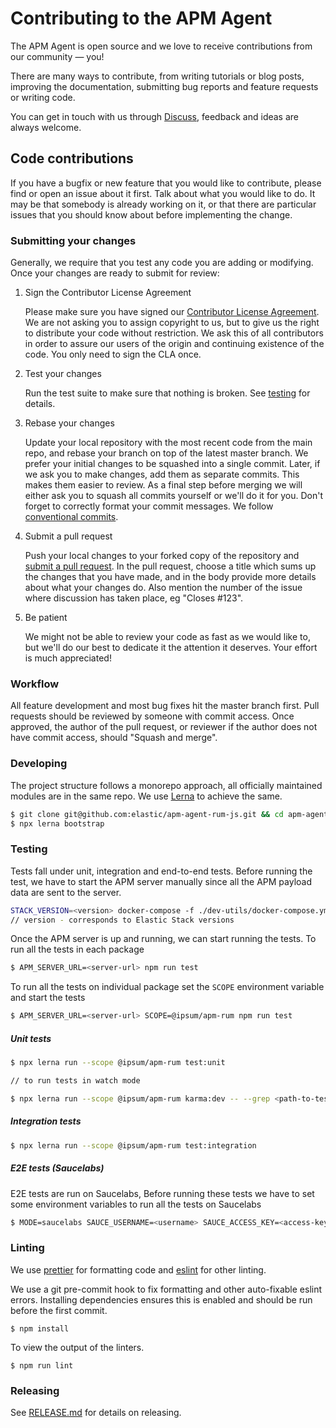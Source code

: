 # Contributing to the APM Agent

The APM Agent is open source and we love to receive contributions from our community — you!

There are many ways to contribute,
from writing tutorials or blog posts,
improving the documentation,
submitting bug reports and feature requests or writing code.

You can get in touch with us through [Discuss](https://discuss.elastic.co/c/apm),
feedback and ideas are always welcome.

## Code contributions

If you have a bugfix or new feature that you would like to contribute,
please find or open an issue about it first.
Talk about what you would like to do.
It may be that somebody is already working on it,
or that there are particular issues that you should know about before implementing the change.

### Submitting your changes

Generally, we require that you test any code you are adding or modifying.
Once your changes are ready to submit for review:

1. Sign the Contributor License Agreement

   Please make sure you have signed our [Contributor License Agreement](https://www.elastic.co/contributor-agreement/).
   We are not asking you to assign copyright to us,
   but to give us the right to distribute your code without restriction.
   We ask this of all contributors in order to assure our users of the origin and continuing existence of the code.
   You only need to sign the CLA once.

2. Test your changes

   Run the test suite to make sure that nothing is broken.
   See [testing](#testing) for details.

3. Rebase your changes

   Update your local repository with the most recent code from the main repo,
   and rebase your branch on top of the latest master branch.
   We prefer your initial changes to be squashed into a single commit.
   Later,
   if we ask you to make changes,
   add them as separate commits.
   This makes them easier to review.
   As a final step before merging we will either ask you to squash all commits yourself or we'll do it for you.
   Don't forget to correctly format your commit messages.
   We follow [conventional commits](https://www.conventionalcommits.org/en/v1.0.0-beta.3/).

4. Submit a pull request

   Push your local changes to your forked copy of the repository and [submit a pull request](https://help.github.com/articles/using-pull-requests).
   In the pull request,
   choose a title which sums up the changes that you have made,
   and in the body provide more details about what your changes do.
   Also mention the number of the issue where discussion has taken place,
   eg "Closes #123".

5. Be patient

   We might not be able to review your code as fast as we would like to,
   but we'll do our best to dedicate it the attention it deserves.
   Your effort is much appreciated!

### Workflow

All feature development and most bug fixes hit the master branch first.
Pull requests should be reviewed by someone with commit access.
Once approved, the author of the pull request,
or reviewer if the author does not have commit access,
should "Squash and merge".

### Developing

The project structure follows a monorepo approach, all officially maintained modules are in the same repo. We use [Lerna](https://github.com/lerna/lerna) to achieve the same.

```sh
$ git clone git@github.com:elastic/apm-agent-rum-js.git && cd apm-agent-rum-js
$ npx lerna bootstrap
```

### Testing

Tests fall under unit, integration and end-to-end tests. Before running the test, we have to start the APM server manually since all the APM payload data are sent to the server.

```sh
STACK_VERSION=<version> docker-compose -f ./dev-utils/docker-compose.yml up -d apm-server
// version - corresponds to Elastic Stack versions
```

Once the APM server is up and running, we can start running the tests. To run all the tests in each package

```sh
$ APM_SERVER_URL=<server-url> npm run test
```

To run all the tests on individual package set the `SCOPE` environment variable and start the tests

```sh
$ APM_SERVER_URL=<server-url> SCOPE=@ipsum/apm-rum npm run test
```

##### Unit tests
```sh
$ npx lerna run --scope @ipsum/apm-rum test:unit

// to run tests in watch mode

$ npx lerna run --scope @ipsum/apm-rum karma:dev -- --grep <path-to-test-file>
```

##### Integration tests
```sh
$ npx lerna run --scope @ipsum/apm-rum test:integration
```

##### E2E tests (Saucelabs)

E2E tests are run on Saucelabs, Before running these tests we have to set some environment variables to run all the tests on Saucelabs

```sh
$ MODE=saucelabs SAUCE_USERNAME=<username> SAUCE_ACCESS_KEY=<access-key> npx lerna run --scope @ipsum/apm-rum test:sauce
```

### Linting

We use [prettier](https://github.com/prettier/prettier) for formatting code and [eslint](https://github.com/eslint/eslint) for other linting.

We use a git pre-commit hook to fix formatting and other auto-fixable eslint errors. Installing dependencies ensures this is enabled and should be run before the first commit.

```
$ npm install
```

To view the output of the linters.

```
$ npm run lint
```

### Releasing

See [RELEASE.md](RELEASE.md) for details on releasing.
